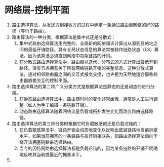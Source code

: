 # 网络层-控制平面

1. 路由选择算法，从发送方到接收方的过程中确定一条通过路由器网络的好的路径（等价于路由）。
2. 路由算法的一种分类，根据算法是集中式还是分散式：
   1. 集中式路由选择算法用完整的、全局新的网络知识计算出从源到目的地之间的最低开销路径。具有全局状态信息的算法常被称作链路状态（LS）算法，因为该算法必须直到网络中每条链路的开销。
   2. 在分散式路由选择算法中，路由器以迭代、分布式的方式计算出最低开销路径。没有节点拥有关于所有网络链路开销的完整信息。这种分散式算法，通过相邻路由器之间的交互式报文交换，也许更为天然地适合那些路由器直接交互的控制平面。
3. 路由选择算法的第二种广义分类方式是根据算法是静态的还是动态的进行分类。
   1. 在静态路由选择算法中，路由随时间的变化非常缓慢，通常是人工进行调整（如人为手工编辑一条链路开销）。
   2. 动态路由选择算法随着网络流量负载或拓扑发生变化而改变路由选择路径。
4. 路由选择算法的第三种分类时根据它时负载敏感的还是负载迟钝的：
   1. 在负载敏感算法中，链路开销会动态地变化以反映出底层链路地当前拥塞水平，如果当前拥塞的一条链路与高开销相联系，则路由选择算法趋向于绕开该拥塞链路来选择路由。
   2. 当今的因特网路由选择算法都是负载迟钝的，因为某条链路的开销不明确地反映其当前或最近的拥塞水平。
5. 